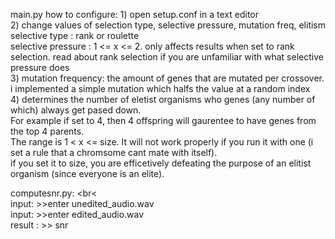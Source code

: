 main.py
how to configure:
	1) open setup.conf in a text editor
	<br>
	2) change values of selection type, selective pressure, mutation freq, elitism
	  <br>selective type : rank or roulette
	   <br> selective pressure : 1 <= x <= 2. only affects results when set to rank selection. read about rank selection if you are unfamiliar with what selective pressure does
	<br> 3) mutation frequency: the amount of genes that are mutated per crossover. i implemented a simple mutation which halfs the value at a random index
	<br> 4) determines the number of eletist organisms who genes (any number of which) always get pased down.
	 <br>  For example if set to 4, then 4 offspring will gaurentee to have genes from the top 4 parents.
	 <br>  The range is 1 < x <= size. It will not work properly if you run it with one (i set a rule that a chromsome cant mate with itself).
	  <br> if you set it to size, you are efficetively defeating the purpose of an elitist organism (since everyone is an elite).


computesnr.py:
<br<
<br>  input:	>>enter unedited_audio.wav
<br> input:	>>enter edited_audio.wav
<br> result : >> snr
